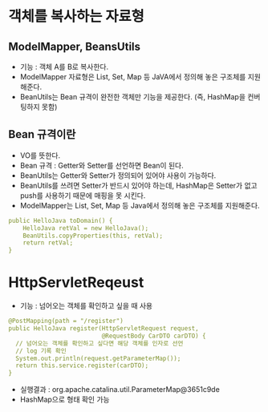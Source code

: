 # 객체를 복사하는 자료형

## ModelMapper, BeansUtils
- 기능 : 객체 A를 B로 복사한다.
- ModelMapper 자료형은 List, Set, Map 등 JaVA에서 정의해 놓은 구조체를 지원해준다.
- BeanUtils는 Bean 규격이 완전한 객체만 기능을 제공한다. (즉, HashMap을 컨버팅하지 못함)

## Bean 규격이란
- VO를 뜻한다.
- Bean 규격 : Getter와 Setter를 선언하면 Bean이 된다.
- BeanUtils는 Getter와 Setter가 정의되어 있어야 사용이 가능하다.
- BeanUtils를 쓰려면 Setter가 반드시 있어야 하는데, HashMap은 Setter가 없고 push를 사용하기 때문에 매핑을 못 시킨다.
- ModelMapper는 List, Set, Map 등 Java에서 정의해 놓은 구조체를 지원해준다.

```yml
public HelloJava toDomain() {
    HelloJava retVal = new HelloJava();
    BeanUtils.copyProperties(this, retVal);
    return retVal;
}
```

# HttpServletReqeust
- 기능 : 넘어오는 객체를 확인하고 싶을 때 사용
```yml
@PostMapping(path = "/register")
public HelloJava register(HttpServletRequest request,
                          @RequestBody CarDTO carDTO) {
  // 넘어오는 객체를 확인하고 싶다면 해당 객체를 인자로 선언
  // log 기록 확인
  System.out.println(request.getParameterMap());
  return this.service.register(carDTO);
}
```
- 실행결과 : org.apache.catalina.util.ParameterMap@3651c9de
- HashMap으로 형태 확인 가능